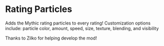 # Rating Particles
Adds the Mythic rating particles to every rating!
Customization options include: particle color, amount, speed, size, texture, blending, and visibility

Thanks to Zilko for helping develop the mod!


